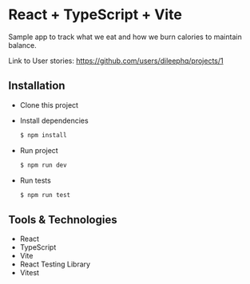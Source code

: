 # React + TypeScript + Vite
Sample app to track what we eat and how we burn calories to maintain balance.

Link to User stories: https://github.com/users/dileephq/projects/1

## Installation

- Clone this project

- Install dependencies
  ```bash
  $ npm install
  ```

- Run project
  ```bash
  $ npm run dev
  ```
  
- Run tests
  ```bash
  $ npm run test
  ```

## Tools & Technologies
- React
- TypeScript
- Vite
- React Testing Library
- Vitest
